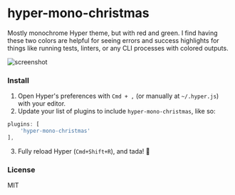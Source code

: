 # hyper-mono-christmas
Mostly monochrome Hyper theme, but with red and green. I find having these two colors are helpful for seeing errors and success highlights for things like running tests, linters, or any CLI processes with colored outputs.

![screenshot](https://cdn.rawgit.com/mmcbride1007/hyper-mono-christmas/9176e250/screenshot.png)

### Install

1. Open Hyper's preferences with `Cmd + ,` (or manually at `~/.hyper.js`) with your editor.
2. Update your list of plugins to include `hyper-mono-christmas`, like so:

  ```js
plugins: [
      'hyper-mono-christmas'
],
```
3. Fully reload Hyper (`Cmd+Shift+R`), and tada! :tada:


### License

MIT
